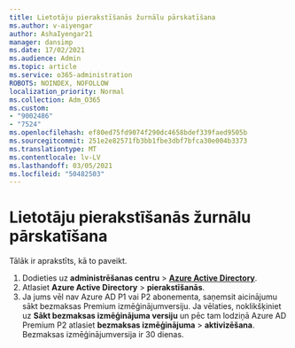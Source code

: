 ```yaml
---
title: Lietotāju pierakstīšanās žurnālu pārskatīšana
ms.author: v-aiyengar
author: AshaIyengar21
manager: dansimp
ms.date: 17/02/2021
ms.audience: Admin
ms.topic: article
ms.service: o365-administration
ROBOTS: NOINDEX, NOFOLLOW
localization_priority: Normal
ms.collection: Adm_O365
ms.custom:
- "9002486"
- "7524"
ms.openlocfilehash: ef80ed75fd9074f290dc4658bdef339faed9505b
ms.sourcegitcommit: 251e2e82571fb3bb1fbe3dbf7bfca30e004b3373
ms.translationtype: MT
ms.contentlocale: lv-LV
ms.lasthandoff: 03/05/2021
ms.locfileid: "50482503"
---
```

# <a name="review-sign-in-logs-for-users"></a>Lietotāju pierakstīšanās žurnālu pārskatīšana

Tālāk ir aprakstīts, kā to paveikt.

1. Dodieties uz **administrēšanas centru**  >  **[Azure Active Directory](https://go.microsoft.com/fwlink/p/?linkid=2067268)**.
1. Atlasiet **Azure Active Directory**  >  **pierakstīšanās**.
1. Ja jums vēl nav Azure AD P1 vai P2 abonementa, saņemsit aicinājumu sākt bezmaksas Premium izmēģinājumversiju. Ja vēlaties, noklikšķiniet uz **Sākt bezmaksas izmēģinājuma versiju** un pēc tam lodziņā Azure AD Premium P2 atlasiet **bezmaksas izmēģinājuma**  >  **aktivizēšana**. Bezmaksas izmēģinājumversija ir 30 dienas.